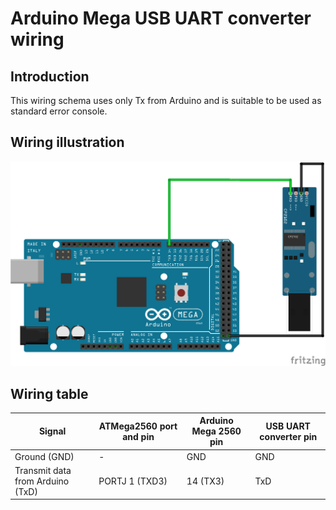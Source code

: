 # Arduino Mega USB UART converter wiring

## Introduction

This wiring schema uses only Tx from Arduino and is suitable to be used as standard error console.

## Wiring illustration

![Arduino Mega USB UART wiring.png](Arduino-Mega-USB-UART-wiring.png)

## Wiring table

| Signal | ATMega2560 port and pin | Arduino Mega 2560 pin | USB UART converter pin |
| --- | --- | --- | --- |
| Ground (GND) | - | GND | GND |
| Transmit data  from Arduino (TxD) | PORTJ 1 (TXD3) | 14 (TX3) | TxD |

